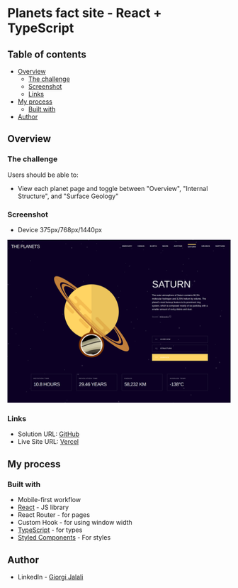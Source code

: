 # Planets fact site - React + TypeScript

## Table of contents

- [Overview](#overview)
  - [The challenge](#the-challenge)
  - [Screenshot](#screenshot)
  - [Links](#links)
- [My process](#my-process)
  - [Built with](#built-with)
- [Author](#author)

## Overview

### The challenge

Users should be able to:

- View each planet page and toggle between "Overview", "Internal Structure", and "Surface Geology"

### Screenshot

- Device 375px/768px/1440px

![](./planet-fact-site.jpeg)

### Links

- Solution URL: [GitHub](https://github.com/Giorgi-Jalali/planets-fact-site-react-ts)
- Live Site URL: [Vercel](https://planets-fact-site-react-ts.vercel.app/)

## My process

### Built with

- Mobile-first workflow
- [React](https://reactjs.org/) - JS library
- React Router - for pages
- Custom Hook - for using window width
- [TypeScript](https://www.typescriptlang.org/) - for types
- [Styled Components](https://styled-components.com/) - For styles

## Author

- LinkedIn - [Giorgi Jalali](https://www.linkedin.com/in/giorgi-jalali-0336b8225/)
